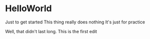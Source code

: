 # HelloWorld
Just to get started
This thing really does nothing
It's just for practice

Well, that didn't last long.
This is the first edit
